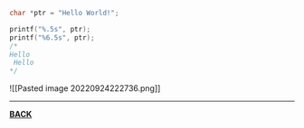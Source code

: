 ```C
char *ptr = "Hello World!";

printf("%.5s", ptr);
printf("%6.5s", ptr);
/*
Hello
 Hello
*/
```

![[Pasted image 20220924222736.png]]

---
**[BACK](CSTRINGwritingstring.md)**